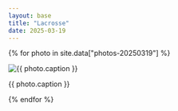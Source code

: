 ```yaml
---
layout: base
title: "Lacrosse"
date: 2025-03-19
---
```


{% for photo in site.data["photos-20250319"] %}
  <div>
    <img src="{{ site.baseurl }}/photos/{{ photo.file }}" alt="{{ photo.caption }}">
    <p>{{ photo.caption }}</p>
  </div>
{% endfor %}